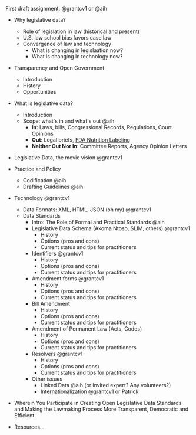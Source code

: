 First draft assignment: @grantcv1 or @aih
* Why legislative data?
    - Role of legislation in law (historical and present)
    - U.S. law school bias favors case law
    - Convergence of law and technology
        - What is changing in legislaation now?
        - What is changing in technology now?
* Transparency and Open Government
    - Introduction
    - History
    - Opportunities
* What is legislative data?
    * Introduction
    * Scope: what's in and what's out @aih
        - **In**: Laws, bills, Congressional Records, Regulations, Court Opinions
        - **Out**: Legal briefs, [FDA Nutrition Labeling](http://www.fda.gov/Food/GuidanceRegulation/GuidanceDocumentsRegulatoryInformation/LabelingNutrition/ucm064894.htm)
        - **Neither Out Nor In**: Committee Reports, Agency Opinion Letters

* Legislative Data, the ~~movie~~ vision @grantcv1
* Practice and Policy
    - Codification @aih
    - Drafting Guidelines @aih
* Technology @grantcv1
    - Data Formats: XML, HTML, JSON (oh my) @grantcv1
    * Data Standards
        - Intro: The Role of Formal and Practical Standards @aih
        - Legislative Data Schema (Akoma Ntoso, SLIM, others) @grantcv1
            - History
            - Options (pros and cons)
            - Current status and tips for practitioners
        - Identifiers @grantcv1
            - History
            - Options (pros and cons)
            - Current status and tips for practitioners
        - Amendment forms @grantcv1
            - History
            - Options (pros and cons)
            - Current status and tips for practitioners
        - Bill Amendment
            - History
            - Options (pros and cons)
            - Current status and tips for practitioners
        - Amendment of Permanent Law (Acts, Codes)
            - History
            - Options (pros and cons)
            - Current status and tips for practitioners
        - Resolvers @grantcv1
            - History
            - Options (pros and cons)
            - Current status and tips for practitioners
        - Other issues
            - Linked Data @aih (or invited expert? Any volunteers?)
            - Internationalization @grantcv1 or Patrick
* Wherein You Participate in Creating Open Legislative Data Standards and Making the Lawmaking Process More Transparent, Democratic and Efficient
* Resources...
